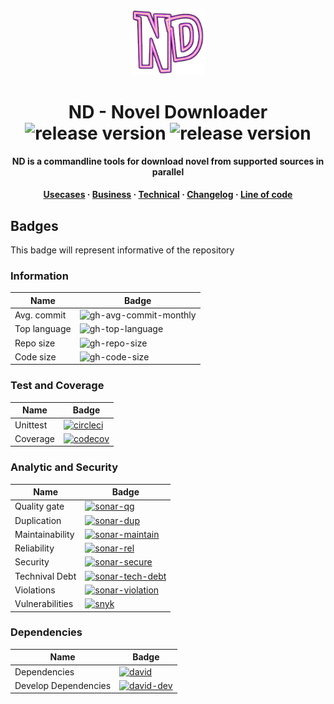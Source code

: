 <p align="center">
  <img src="./docs/assets/icon.png" width="120px">
</p>

<!-- Title -->
<h1 align="center">
  ND - Novel Downloader

  <img alt="release version" src="https://img.shields.io/github/v/release/kamontat/nd?label=release&include_prereleases&logo=github&logoColor=white&sort=semver&style=flat-square">

  <img alt="release version" src="https://img.shields.io/github/release-date-pre/kamontat/nd?label=date&logo=github&logoColor=white&style=flat-square">
</h1>

<!-- description -->
<p align="center">
  <strong>ND is a commandline tools for download novel from supported sources in parallel</strong>
</p>

<!-- Internal link -->
<h4 align="center">
  <a href="docs/Usecases.md">Usecases</a>
  <span> · </span>
  <a href="docs/Business.md">Business</a>
  <span> · </span>
  <a href="docs/Technical.md">Technical</a>
  <span> · </span>
  <a href="docs/reports/CHANGELOG.md">Changelog</a>
  <span> · </span>
  <a href="docs/reports/loc">Line of code</a>
</h4>

## Badges

This badge will represent informative of the repository

### Information

| Name         | Badge                                           |
| ------------ | ----------------------------------------------- |
| Avg. commit  | ![gh-avg-commit-monthly][gh-avg-commit-monthly] |
| Top language | ![gh-top-language][gh-top-language]             |
| Repo size    | ![gh-repo-size][gh-repo-size]                   |
| Code size    | ![gh-code-size][gh-code-size]                   |

### Test and Coverage

| Name     | Badge                                        |
| -------- | -------------------------------------------- |
| Unittest | [![circleci][circleci-badge]][circleci-link] |
| Coverage | [![codecov][codecov-badge]][codecov-link]    |

### Analytic and Security

| Name            | Badge                                                             |
| --------------- | ----------------------------------------------------------------- |
| Quality gate    | [![sonar-qg][sonar-qg-badge]][sonar-link]                         |
| Duplication     | [![sonar-dup][sonar-dup-badge]][sonar-dup-link]                   |
| Maintainability | [![sonar-maintain][sonar-maintain-badge]][sonar-maintain-link]    |
| Reliability     | [![sonar-rel][sonar-rel-badge]][sonar-rel-link]                   |
| Security        | [![sonar-secure][sonar-secure-badge]][sonar-secure-link]          |
| Technival Debt  | [![sonar-tech-debt][sonar-tech-debt-badge]][sonar-tech-debt-link] |
| Violations      | [![sonar-violation][sonar-violation-badge]][sonar-link]           |
| Vulnerabilities | [![snyk][snyk-badge]][snyk-link]                                  |

### Dependencies

| Name                 | Badge                                           |
| -------------------- | ----------------------------------------------- |
| Dependencies         | [![david][david-badge]][david-link]             |
| Develop Dependencies | [![david-dev][david-dev-badge]][david-dev-link] |

[gh-avg-commit-monthly]: https://img.shields.io/github/commit-activity/m/kamontat/nd?label=activity&logo=github&logoColor=white&style=flat-square
[gh-top-language]: https://img.shields.io/github/languages/top/kamontat/nd?logo=github&logoColor=white&style=flat-square
[gh-repo-size]: https://img.shields.io/github/repo-size/kamontat/nd?logo=github&logoColor=white&style=flat-square
[gh-code-size]: https://img.shields.io/github/languages/code-size/kamontat/nd?logo=github&logoColor=white&style=flat-square
[circleci-badge]: https://img.shields.io/circleci/build/github/kamontat/nd?logo=circleci&logoColor=white&style=flat-square
[circleci-link]: https://circleci.com/gh/kamontat/workflows/nd
[codecov-badge]: https://img.shields.io/codecov/c/github/kamontat/nd?logo=codecov&logoColor=white&style=flat-square
[codecov-link]: https://codecov.io/gh/kamontat/nd
[snyk-badge]: https://img.shields.io/snyk/vulnerabilities/github/kamontat/nd?logo=snyk&logoColor=white&style=flat-square
[snyk-link]: https://app.snyk.io/org/kamontat/project/a5bcf3c4-23ce-43c3-8afe-b63b690252f2
[david-badge]: https://img.shields.io/david/kamontat/nd?style=flat-square
[david-link]: https://david-dm.org/kamontat/nd
[david-dev-badge]: https://img.shields.io/david/dev/kamontat/nd?style=flat-square
[david-dev-link]: https://david-dm.org/kamontat/nd?type=dev
[sonar-qg-badge]: https://sonarcloud.io/api/project_badges/measure?project=kamontat_nd&metric=alert_status
[sonar-link]: https://sonarcloud.io/dashboard?id=kamontat_nd
[sonar-dup-badge]: https://sonarcloud.io/api/project_badges/measure?project=kamontat_nd&metric=duplicated_lines_density
[sonar-dup-link]: https://sonarcloud.io/component_measures?id=kamontat_nd&metric=Duplications&view=list
[sonar-maintain-badge]: https://sonarcloud.io/api/project_badges/measure?project=kamontat_nd&metric=sqale_rating
[sonar-maintain-link]: https://sonarcloud.io/component_measures?id=kamontat_nd&metric=Maintainability&view=list
[sonar-rel-badge]: https://sonarcloud.io/api/project_badges/measure?project=kamontat_nd&metric=reliability_rating
[sonar-rel-link]: https://sonarcloud.io/component_measures?id=kamontat_nd&metric=Reliability&view=list
[sonar-secure-badge]: https://sonarcloud.io/api/project_badges/measure?project=kamontat_nd&metric=security_rating
[sonar-secure-link]: https://sonarcloud.io/component_measures?id=kamontat_nd&metric=Security&view=list
[sonar-tech-debt-badge]: https://sonarcloud.io/api/project_badges/measure?project=kamontat_nd&metric=sqale_index
[sonar-tech-debt-link]: https://sonarcloud.io/component_measures?id=kamontat_nd&metric=sqale_index&view=list
[sonar-violation-badge]: https://img.shields.io/sonar/violations/kamontat_nd?format=long&server=https%3A%2F%2Fsonarcloud.io&style=flat-square
